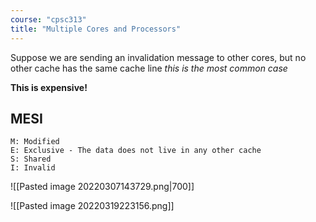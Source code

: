 ```yaml
---
course: "cpsc313"
title: "Multiple Cores and Processors"
---
```


Suppose we are sending an invalidation message to other cores, but
no other cache has the same cache line
*this is the most common case*

**This is expensive!**

## MESI
```
M: Modified
E: Exclusive - The data does not live in any other cache
S: Shared
I: Invalid
```

![[Pasted image 20220307143729.png|700]]

![[Pasted image 20220319223156.png]]
